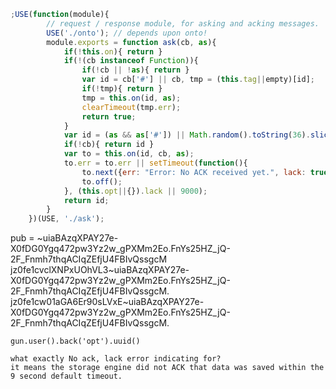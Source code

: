 ```javascript
;USE(function(module){
        // request / response module, for asking and acking messages.
        USE('./onto'); // depends upon onto!
        module.exports = function ask(cb, as){
            if(!this.on){ return }
            if(!(cb instanceof Function)){
                if(!cb || !as){ return }
                var id = cb['#'] || cb, tmp = (this.tag||empty)[id];
                if(!tmp){ return }
                tmp = this.on(id, as);
                clearTimeout(tmp.err);
                return true;
            }
            var id = (as && as['#']) || Math.random().toString(36).slice(2);
            if(!cb){ return id }
            var to = this.on(id, cb, as);
            to.err = to.err || setTimeout(function(){
                to.next({err: "Error: No ACK received yet.", lack: true});
                to.off();
            }, (this.opt||{}).lack || 9000);
            return id;
        }
    })(USE, './ask');
```

pub = ~uiaBAzqXPAY27e-X0fDG0Ygq472pw3Yz2w_gPXMm2Eo.FnYs25HZ_jQ-2F_Fnmh7thqACIqZEfjU4FBIvQssgcM
jz0fe1cvclXNPxUOhVL3~uiaBAzqXPAY27e-X0fDG0Ygq472pw3Yz2w_gPXMm2Eo.FnYs25HZ_jQ-2F_Fnmh7thqACIqZEfjU4FBIvQssgcM.
jz0fe1cw01aGA6Er90sLVxE~uiaBAzqXPAY27e-X0fDG0Ygq472pw3Yz2w_gPXMm2Eo.FnYs25HZ_jQ-2F_Fnmh7thqACIqZEfjU4FBIvQssgcM.

```
gun.user().back('opt').uuid()
```

```
what exactly No ack, lack error indicating for?
it means the storage engine did not ACK that data was saved within the 9 second default timeout.
```
